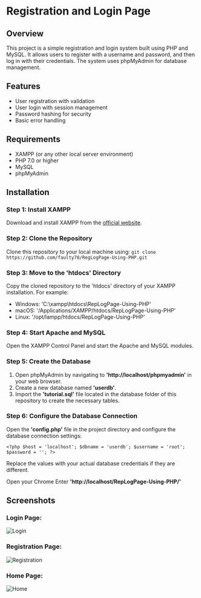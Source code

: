 # Registration and Login Page

## Overview

This project is a simple registration and login system built using PHP and MySQL. It allows users to register with a username and password, and then log in with their credentials. The system uses phpMyAdmin for database management.

## Features

- User registration with validation
- User login with session management
- Password hashing for security
- Basic error handling

## Requirements

- XAMPP (or any other local server environment)
- PHP 7.0 or higher
- MySQL
- phpMyAdmin

## Installation

### Step 1: Install XAMPP

Download and install XAMPP from the [official website](https://www.apachefriends.org/index.html).

### Step 2: Clone the Repository

Clone this repository to your local machine using:
`git clone https://github.com/faulty78/RegLogPage-Using-PHP.git`


### Step 3: Move to the 'htdocs' Directory

Copy the cloned repository to the 'htdocs' directory of your XAMPP installation. For example:

- Windows: 'C:\xampp\htdocs\RepLogPage-Using-PHP'
- macOS: '/Applications/XAMPP/htdocs/RepLogPage-Using-PHP'
- Linux: '/opt/lampp/htdocs/RepLogPage-Using-PHP'

### Step 4: Start Apache and MySQL

Open the XAMPP Control Panel and start the Apache and MySQL modules.

### Step 5: Create the Database

1. Open phpMyAdmin by navigating to **'http://localhost/phpmyadmin'** in your web browser.
2. Create a new database named **'userdb'**.
3. Import the **'tutorial.sql'** file located in the database folder of this repository to create the necessary tables.


### Step 6: Configure the Database Connection

Open the **'config.php'** file in the project directory and configure the database connection settings:

`<?php
   $host = 'localhost';
   $dbname = 'userdb';
   $username = 'root';
   $password = '';
   ?>`

Replace the values with your actual database credentials if they are different.

Open your Chrome Enter **'http://localhost/RepLogPage-Using-PHP/'**

## Screenshots

### Login Page:

![Login](https://github.com/faulty78/RegLogPage-Using-PHP/assets/102469530/c31ea245-3c35-4587-936c-566a055e0f69)

### Registration Page:

![Registration](https://github.com/faulty78/RegLogPage-Using-PHP/assets/102469530/c36e8816-5188-42bc-a3ec-36e9de8470b5)

### Home Page:

![Home](https://github.com/faulty78/RegLogPage-Using-PHP/assets/102469530/ca0283a8-acf7-4530-b568-c97cdd70dacb)
